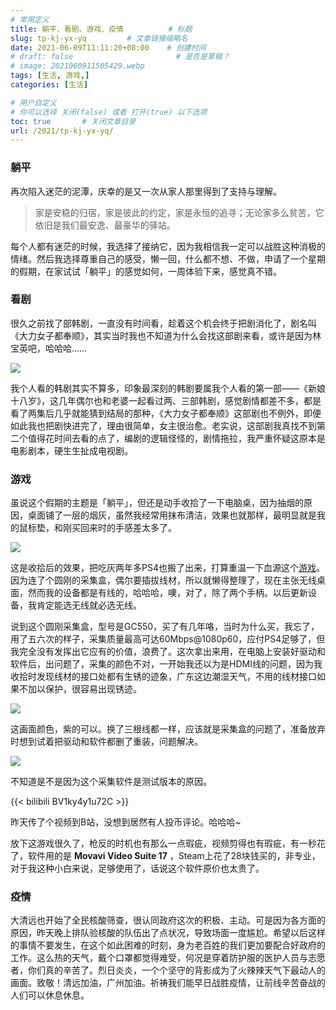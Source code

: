 ```yaml
---
# 常用定义
title: 躺平、看剧、游戏、疫情          # 标题
slug: tp-kj-yx-yq         # 文章链接缩略名
date: 2021-06-09T11:11:20+08:00    # 创建时间
# draft: false                       # 是否是草稿？
# image: 2021060911505429.webp
tags: [生活, 游戏,]
categories: [生活]

# 用户自定义
# 你可以选择 关闭(false) 或者 打开(true) 以下选项
toc: true       # 关闭文章目录
url: /2021/tp-kj-yx-yq/
---
```


### 躺平

再次陷入迷茫的泥潭，庆幸的是又一次从家人那里得到了支持与理解。

> 家是安稳的归宿，家是彼此的约定，家是永恒的追寻；无论家多么贫苦，它依旧是我们最安逸、最豪华的驿站。

每个人都有迷茫的时候，我选择了接纳它，因为我相信我一定可以战胜这种消极的情绪。然后我选择尊重自己的感受，懒一回，什么都不想、不做，申请了一个星期的假期，在家试试「躺平」的感觉如何，一周体验下来，感觉真不错。

### 看剧

很久之前找了部韩剧，一直没有时间看，趁着这个机会终于把剧消化了，剧名叫《大力女子都奉顺》，其实当时我也不知道为什么会找这部剧来看，或许是因为林宝英吧，哈哈哈……

![](https://sdn.qylao.com/laomai/2023/02/27/163fc34c8a77c4-1.webp)

我个人看的韩剧其实不算多，印象最深刻的韩剧要属我个人看的第一部——《新娘十八岁》，这几年偶尔也和老婆一起看过两、三部韩剧，感觉剧情都差不多，都是看了两集后几乎就能猜到结局的那种，《大力女子都奉顺》这部剧也不例外，即便如此我也把剧快进完了，理由很简单，女主很治愈。老实说，这部剧我真找不到第二个值得花时间去看的点了，编剧的逻辑怪怪的，剧情拖拉，我严重怀疑这原本是电影剧本，硬生生扯成电视剧。

### 游戏

虽说这个假期的主题是「躺平」，但还是动手收拾了一下电脑桌，因为抽烟的原因，桌面铺了一层的烟灰，虽然我经常用抹布清洁，效果也就那样，最明显就是我的鼠标垫，和刚买回来时的手感差太多了。

![](https://sdn.qylao.com/laomai/2023/02/27/163fc34c8ae638-1.webp)

这是收拾后的效果，把吃灰两年多PS4也搬了出来，打算重温一下血源这个[游戏](游戏.md)。因为连了个圆刚的采集盒，偶尔要插拔线材，所以就懒得整理了，现在主张无线桌面，然而我的设备都是有线的，哈哈哈，噢，对了，除了两个手柄。以后更新设备，我肯定能选无线就必选无线。

说到这个圆刚采集盒，型号是GC550，买了有几年咯，当时为什么买，我忘了，用了五六次的样子，采集质量最高可达60Mbps@1080p60，应付PS4足够了，但我完全没有发挥出它应有的价值，浪费了。这次拿出来用，在电脑上安装好驱动和软件后，出问题了，采集的颜色不对，一开始我还以为是HDMI线的问题，因为我收拾时发现线材的接口处都有生锈的迹象，广东这边潮湿天气，不用的线材接口如果不加以保护，很容易出现锈迹。

![](https://sdn.qylao.com/laomai/2023/02/27/163fc34c8b5c59-1.webp)

这画面颜色，紫的可以。换了三根线都一样，应该就是采集盒的问题了，准备放弃时想到试着把驱动和软件都删了重装，问题解决。

![](https://sdn.qylao.com/laomai/2023/02/27/163fc34c8bea96-1.webp)

不知道是不是因为这个采集软件是测试版本的原因。

{{< bilibili BV1ky4y1u72C >}}

昨天传了个视频到B站，没想到居然有人投币评论。哈哈哈~

放下这游戏很久了，枪反的时机也有那么一点瑕疵，视频剪得也有瑕疵，有一秒花了，软件用的是 **Movavi Video Suite 17** ，Steam上花了28块钱买的，非专业，对于我这种小白来说，足够使用了，话说这个软件原价也太贵了。

### 疫情

大清远也开始了全民核酸筛查，很认同政府这次的积极、主动。可是因为各方面的原因，昨天晚上排队验核酸的队伍出了点状况，导致场面一度尴尬。希望以后这样的事情不要发生，在这个如此困难的时刻，身为老百姓的我们更加要配合好政府的工作。这么热的天气，戴个口罩都觉得难受，何况是穿着防护服的医护人员与志愿者，你们真的辛苦了。烈日炎炎，一个个坚守的背影成为了火辣辣天气下最动人的画面。致敬！清远加油，广州加油。祈祷我们能早日战胜疫情，让前线辛苦奋战的人们可以休息休息。

